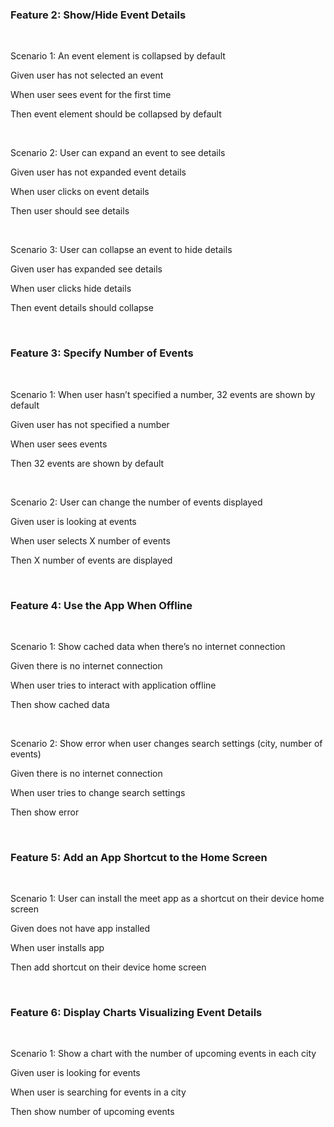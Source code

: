 <h3>Feature 2: Show/Hide Event Details</h3>
<br>
<p>Scenario 1: An event element is collapsed by default</p>
<p>Given user has not selected an event</p>
<p>When user sees event for the first time</p>
<p>Then event element should be collapsed by default</p>
<br>
<p>Scenario 2: User can expand an event to see details</p>
<p>Given user has not expanded event details</p>
<p>When user clicks on event details</p>
<p>Then user should see details</p>
<br>
<p>Scenario 3: User can collapse an event to hide details</p>
<p>Given user has expanded see details</p>
<p>When user clicks hide details</p>
<p>Then event details should collapse</p>
<br>
<h3>Feature 3: Specify Number of Events</h3>
<br>
<p>Scenario 1: When user hasn’t specified a number, 32 events are shown by default</p>
<p>Given user has not specified a number</p>
<p>When user sees events</p>
<p>Then 32 events are shown by default</p>
<br>
<p>Scenario 2: User can change the number of events displayed</p>
<p>Given user is looking at events</p>
<p>When user selects X number of events</p>
<p>Then X number of events are displayed</p>
<br>
<h3>Feature 4: Use the App When Offline</h3>
<br>
<p>Scenario 1: Show cached data when there’s no internet connection</p>
<p>Given there is no internet connection</p>
<p>When user tries to interact with application offline</p>
<p>Then show cached data</p>
<br>
<p>Scenario 2: Show error when user changes search settings (city, number of events)</p>
<p>Given there is no internet connection</p>
<p>When user tries to change search settings</p>
<p>Then show error</p>
<br>
<h3>Feature 5: Add an App Shortcut to the Home Screen</h3>
<br>
<p>Scenario 1: User can install the meet app as a shortcut on their device home screen</p>
<p>Given does not have app installed</p>
<p>When user installs app</p>
<p>Then add shortcut on their device home screen</p>
<br>
<h3>Feature 6: Display Charts Visualizing Event Details</h3>
<br>
<p>Scenario 1: Show a chart with the number of upcoming events in each city</p>
<p>Given user is looking for events</p>
<p>When user is searching for events in a city</p>
<p>Then show number of upcoming events</p>

